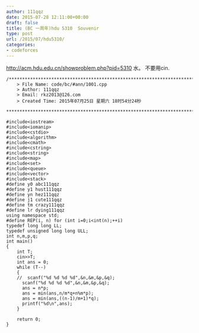 ```yaml
---
author: 111qqz
date: 2015-07-28 12:11:00+00:00
draft: false
title: (BC 一周年)hdu 5310  Souvenir
type: post
url: /2015/07/hdu5310/
categories:
- codeforces
---
```


http://acm.hdu.edu.cn/showproblem.php?pid=5310
水。
不要用cin.
 

    
    /*************************************************************************
    	> File Name: code/bc/#ann/1001.cpp
    	> Author: 111qqz
    	> Email: rkz2013@126.com 
    	> Created Time: 2015年07月25日 星期六 18时54分24秒
     ************************************************************************/
    
    #include<iostream>
    #include<iomanip>
    #include<cstdio>
    #include<algorithm>
    #include<cmath>
    #include<cstring>
    #include<string>
    #include<map>
    #include<set>
    #include<queue>
    #include<vector>
    #include<stack>
    #define y0 abc111qqz
    #define y1 hust111qqz
    #define yn hez111qqz
    #define j1 cute111qqz
    #define tm crazy111qqz
    #define lr dying111qqz
    using namespace std;
    #define REP(i, n) for (int i=0;i<int(n);++i)  
    typedef long long LL;
    typedef unsigned long long ULL;
    int n,m,p,q;
    int main()
    {
        int T;
        cin>>T;
        int ans = 0;
        while (T--)
        {
    	//  scanf("%d %d %d %d",&n,&m,&p,&q);
    	  scanf("%d %d %d %d",&n,&m,&p,&q);
    	  ans = n*p;
    	  ans = min(ans,n/m*q+n%m*p);
    	  ans = min(ans,((n-1)/m+1)*q);
    	  printf("%d\n",ans);
        }
      
    	return 0;
    }
    



